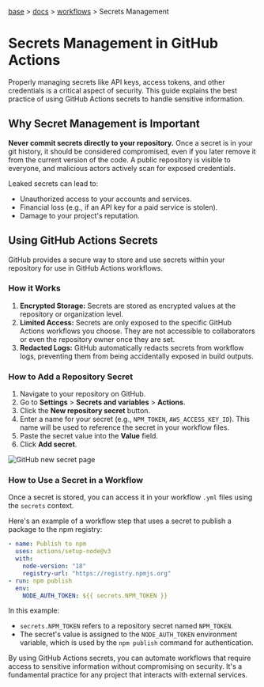[base](../../README.md) > [docs](../README.md) > [workflows](./workflows.md) > Secrets Management

# Secrets Management in GitHub Actions

Properly managing secrets like API keys, access tokens, and other credentials
is a critical aspect of security.
This guide explains the best practice of using GitHub Actions secrets to handle
sensitive information.

## Why Secret Management is Important

**Never commit secrets directly to your repository.**
Once a secret is in your git history, it should be considered compromised,
even if you later remove it from the current version of the code.
A public repository is visible to everyone, and malicious actors actively
scan for exposed credentials.

Leaked secrets can lead to:

- Unauthorized access to your accounts and services.
- Financial loss (e.g., if an API key for a paid service is stolen).
- Damage to your project's reputation.

## Using GitHub Actions Secrets

GitHub provides a secure way to store and use secrets within your repository
for use in GitHub Actions workflows.

### How it Works

1.  **Encrypted Storage:** Secrets are stored as encrypted values at the
    repository or organization level.
2.  **Limited Access:** Secrets are only exposed to the specific GitHub Actions
    workflows you choose.
    They are not accessible to collaborators or even the repository owner once
    they are set.
3.  **Redacted Logs:** GitHub automatically redacts secrets from workflow logs,
    preventing them from being accidentally exposed in build outputs.

### How to Add a Repository Secret

1.  Navigate to your repository on GitHub.
2.  Go to **Settings** > **Secrets and variables** > **Actions**.
3.  Click the **New repository secret** button.
4.  Enter a name for your secret (e.g., `NPM_TOKEN`, `AWS_ACCESS_KEY_ID`).
    This name will be used to reference the secret in your workflow files.
5.  Paste the secret value into the **Value** field.
6.  Click **Add secret**.

![GitHub new secret page](https://docs.github.com/assets/cb-57155/images/help/repository/actions-secrets-tab.png)

### How to Use a Secret in a Workflow

Once a secret is stored, you can access it in your workflow `.yml` files using
the `secrets` context.

Here's an example of a workflow step that uses a secret to publish a package
to the npm registry:

```yaml
- name: Publish to npm
  uses: actions/setup-node@v3
  with:
    node-version: "18"
    registry-url: "https://registry.npmjs.org"
- run: npm publish
  env:
    NODE_AUTH_TOKEN: ${{ secrets.NPM_TOKEN }}
```

In this example:

- `secrets.NPM_TOKEN` refers to a repository secret named `NPM_TOKEN`.
- The secret's value is assigned to the `NODE_AUTH_TOKEN` environment
  variable, which is used by the `npm publish` command for authentication.

By using GitHub Actions secrets, you can automate workflows that require access
to sensitive information without compromising on security.
It's a fundamental practice for any project that interacts with external
services.
